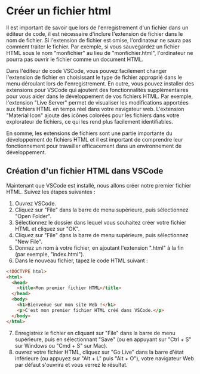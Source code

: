 # Créer un fichier html

Il est important de savoir que lors de l'enregistrement d'un fichier dans un éditeur de code, il est nécessaire d'inclure l'extension de fichier dans le nom de fichier. Si l'extension de fichier est omise, l'ordinateur ne saura pas comment traiter le fichier. Par exemple, si vous sauvegardez un fichier HTML sous le nom "monfichier" au lieu de "monfichier.html", l'ordinateur ne pourra pas ouvrir le fichier comme un document HTML.

Dans l'éditeur de code VSCode, vous pouvez facilement changer l'extension de fichier en choisissant le type de fichier approprié dans le menu déroulant lors de l'enregistrement. En outre, vous pouvez installer des extensions pour VSCode qui ajoutent des fonctionnalités supplémentaires pour vous aider dans le développement de vos fichiers HTML. Par exemple, l'extension "Live Server" permet de visualiser les modifications apportées aux fichiers HTML en temps réel dans votre navigateur web. L'extension "Material Icon" ajoute des icônes colorées pour les fichiers dans votre explorateur de fichiers, ce qui les rend plus facilement identifiables.

En somme, les extensions de fichiers sont une partie importante du développement de fichiers HTML et il est important de comprendre leur fonctionnement pour travailler efficacement dans un environnement de développement.

## Création d'un fichier HTML dans VSCode

Maintenant que VSCode est installé, nous allons créer notre premier fichier HTML. Suivez les étapes suivantes :

1. Ouvrez VSCode.
2. Cliquez sur "File" dans la barre de menu supérieure, puis sélectionnez "Open Folder".
3. Sélectionnez le dossier dans lequel vous souhaitez créer votre fichier HTML et cliquez sur "OK".
4. Cliquez sur "File" dans la barre de menu supérieure, puis sélectionnez "New File".
5. Donnez un nom à votre fichier, en ajoutant l'extension ".html" à la fin (par exemple, "index.html").
6. Dans le nouveau fichier, tapez le code HTML suivant :

```html
<!DOCTYPE html>
<html>
  <head>
    <title>Mon premier fichier HTML</title>
  </head>
  <body>
    <h1>Bienvenue sur mon site Web !</h1>
    <p>C'est mon premier fichier HTML créé dans VSCode.</p>
  </body>
</html>
```

7. Enregistrez le fichier en cliquant sur "File" dans la barre de menu supérieure, puis en sélectionnant "Save" (ou en appuyant sur "Ctrl + S" sur Windows ou "Cmd + S" sur Mac).
8. ouvrez votre fichier HTML, cliquez sur "Go Live" dans la barre d'état inférieure (ou appuyez sur "Alt + L" puis "Alt + O"), votre navigateur Web par défaut s'ouvrira et vous verrez le résultat.
